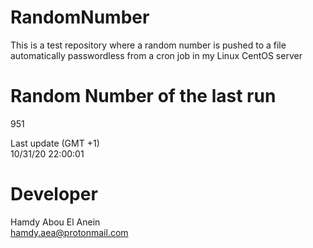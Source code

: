 # RandomNumber    
This is a test repository where a random number is pushed to a file automatically passwordless from a cron job in my Linux CentOS server    
# Random Number of the last run   
951
      
Last update (GMT +1)    
10/31/20 22:00:01
# Developer    
Hamdy Abou El Anein   
hamdy.aea@protonmail.com
